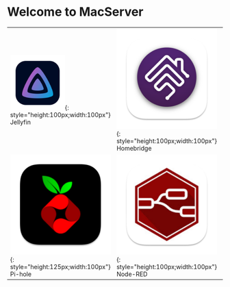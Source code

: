 # Welcome to MacServer

| | | |
|---|---|---|
| ![jellyfin.png](../img/apps/jellyfin.png){: style="height:100px;width:100px"}<br>Jellyfin | ![homebridge.png](../img/apps/homebridge.png){: style="height:100px;width:100px"}<br>Homebridge | ![scrypted.png](../img/apps/scrypted.png){: style="height:100px;width:100px"}<br>Scrypted |
| ![pihole.png](../img/apps/pihole.png){: style="height:125px;width:100px"}<br>Pi-hole | ![node-red.png](../img/apps/node-red.png){: style="height:100px;width:100px"}<br>Node-RED | ![jumpcloud.png](../img/apps/jumpcloud.png){: style="height:100px;width:100px"}<br>Jumpcloud Admin Login |